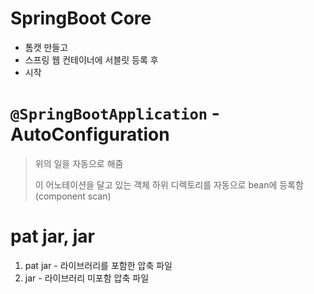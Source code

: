 # SpringBoot Core
- 톰캣 만들고
- 스프링 웹 컨테이너에 서블릿 등록 후
- 시작

# `@SpringBootApplication` - AutoConfiguration
> 위의 일을 자동으로 해줌
>
> 이 어노테이션을 달고 있는 객체 하위 디렉토리를 자동으로 bean에 등록함(component scan)

# pat jar, jar
1. pat jar - 라이브러리를 포함한 압축 파일
2. jar - 라이브러리 미포함 압축 파일













